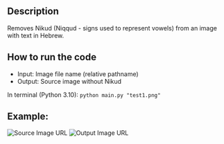 ## Description
Removes Nikud (Niqqud - signs used to represent vowels) from an image with text in Hebrew.

## How to run the code
- Input: Image file name (relative pathname)
- Output: Source image without Nikud


In terminal (Python 3.10): 
``` python main.py "test1.png" ```

## Example:
![Source Image URL](SourceImage.png?raw=true)
![Output Image URL](OutputImage.png?raw=true)


